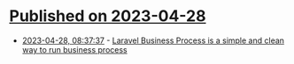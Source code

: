 # [Published on 2023-04-28](index.md)

* [2023-04-28, 08:37:37](https://lobste.rs/s/0jqdfm/laravel_business_process_is_simple_clean) - [Laravel Business Process is a simple and clean way to run business process](https://github.com/JustSteveKing/laravel-business-process)
